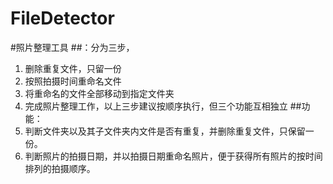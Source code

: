 # FileDetector
#照片整理工具
##：分为三步，
1. 删除重复文件，只留一份
2. 按照拍摄时间重命名文件
3. 将重命名的文件全部移动到指定文件夹
4. 完成照片整理工作，以上三步建议按顺序执行，但三个功能互相独立
##功能：
1. 判断文件夹以及其子文件夹内文件是否有重复，并删除重复文件，只保留一份。
2. 判断照片的拍摄日期，并以拍摄日期重命名照片，便于获得所有照片的按时间排列的拍摄顺序。

